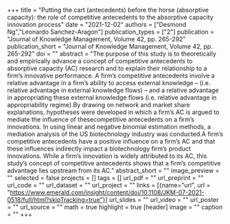 +++
title = "Putting the cart (antecedents) before the horse (absorptive capacity): the role of competitive antecedents to the absorptive capacity innovation process"
date = "2021-12-02"
authors = ["Desmond Ng","Leonardo Sanchez-Aragon"]
publication_types = ["2"]
publication = "Journal of Knowledge Management, Volume 42, pp. 265-292"
publication_short = "Journal of Knowledge Management, Volume 42, pp. 265-292"
doi = ""
abstract = "The purpose of this study is to theoretically and empirically advance a concept of competitive antecedents to absorptive capacity (AC) research and to explain their relationship to a firm’s innovative performance. A firm’s competitive antecedents involve a relative advantage in a firm’s ability to access external knowledge – (i.e. relative advantage in external knowledge flows) – and a relative advantage in appropriating these external knowledge flows (i.e. relative advantage in appropriability regime).By drawing on network and market share explanations, hypotheses were developed in which a firm’s AC is argued to mediate the influence of thesecompetitive antecedents on a firm’s innovations. In using linear and negative binomial estimation methods, a mediation analysis of the US biotechnology industry was conducted.A firm’s competitive antecedents have a positive influence on a firm’s AC and that these influences indirectly impact a biotechnology firm’s product innovations. While a firm’s innovation is widely attributed to its AC, this study’s concept of competitive antecedents shows that a firm’s competitive advantage lies upstream from its AC."
abstract_short = ""
image_preview = ""
selected = false
projects = []
tags = []
url_pdf = ""
url_preprint = ""
url_code = ""
url_dataset = ""
url_project = ""
links = [{name="url",  url = "https://www.emerald.com/insight/content/doi/10.1108/JKM-07-2021-0518/full/html?skipTracking=true"}]
url_slides = ""
url_video = ""
url_poster = ""
url_source = ""
math = true
highlight = true
[header]
image = ""
caption = ""
+++